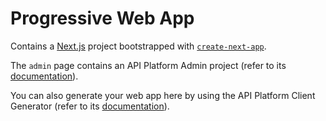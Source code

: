 # Progressive Web App

Contains a [Next.js](https://nextjs.org/) project bootstrapped
with [`create-next-app`](https://github.com/vercel/next.js/tree/canary/packages/create-next-app).

The `admin` page contains an API Platform Admin project (refer to
its [documentation](https://api-platform.com/docs/admin)).

You can also generate your web app here by using the API Platform Client Generator (refer to
its [documentation](https://api-platform.com/docs/client-generator/nextjs/)).
